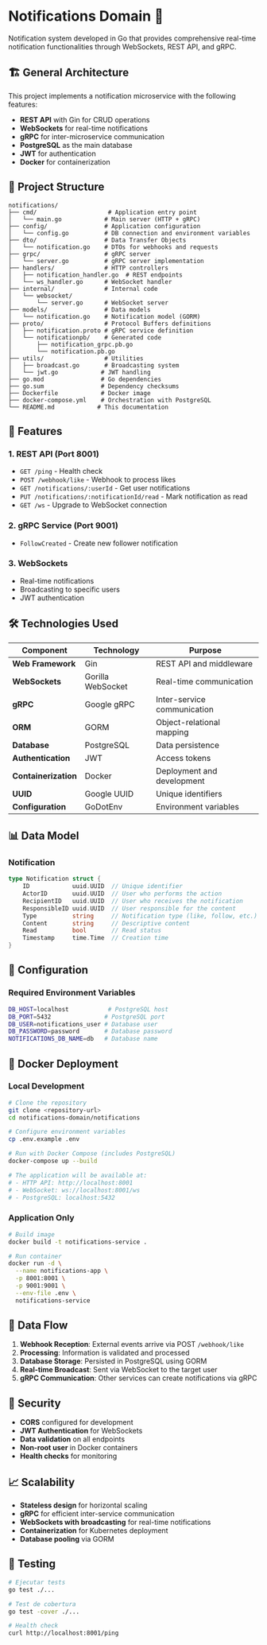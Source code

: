 # Notifications Domain 🔔

Notification system developed in Go that provides comprehensive real-time notification functionalities through WebSockets, REST API, and gRPC.

## 🏗️ General Architecture
   
This project implements a notification microservice with the following features:

- **REST API** with Gin for CRUD operations
- **WebSockets** for real-time notifications
- **gRPC** for inter-microservice communication
- **PostgreSQL** as the main database
- **JWT** for authentication
- **Docker** for containerization

## 📁 Project Structure

```
notifications/
├── cmd/                    # Application entry point
│   └── main.go            # Main server (HTTP + gRPC)
├── config/                # Application configuration
│   └── config.go          # DB connection and environment variables
├── dto/                   # Data Transfer Objects
│   └── notification.go    # DTOs for webhooks and requests
├── grpc/                  # gRPC server
│   └── server.go          # gRPC server implementation
├── handlers/              # HTTP controllers
│   ├── notification_handler.go  # REST endpoints
│   └── ws_handler.go      # WebSocket handler
├── internal/              # Internal code
│   └── websocket/
│       └── server.go      # WebSocket server
├── models/                # Data models
│   └── notification.go    # Notification model (GORM)
├── proto/                 # Protocol Buffers definitions
│   ├── notification.proto # gRPC service definition
│   └── notificationpb/    # Generated code
│       ├── notification_grpc.pb.go
│       └── notification.pb.go
├── utils/                 # Utilities
│   ├── broadcast.go       # Broadcasting system
│   └── jwt.go            # JWT handling
├── go.mod                # Go dependencies
├── go.sum                # Dependency checksums
├── Dockerfile            # Docker image
├── docker-compose.yml    # Orchestration with PostgreSQL
└── README.md            # This documentation
```

## 🚀 Features

### 1. REST API (Port 8001)
- `GET /ping` - Health check
- `POST /webhook/like` - Webhook to process likes
- `GET /notifications/:userId` - Get user notifications
- `PUT /notifications/:notificationId/read` - Mark notification as read
- `GET /ws` - Upgrade to WebSocket connection

### 2. gRPC Service (Port 9001)
- `FollowCreated` - Create new follower notification

### 3. WebSockets
- Real-time notifications
- Broadcasting to specific users
- JWT authentication

## 🛠️ Technologies Used

| Component | Technology | Purpose |
|-----------|------------|---------|
| **Web Framework** | Gin | REST API and middleware |
| **WebSockets** | Gorilla WebSocket | Real-time communication |
| **gRPC** | Google gRPC | Inter-service communication |
| **ORM** | GORM | Object-relational mapping |
| **Database** | PostgreSQL | Data persistence |
| **Authentication** | JWT | Access tokens |
| **Containerization** | Docker | Deployment and development |
| **UUID** | Google UUID | Unique identifiers |
| **Configuration** | GoDotEnv | Environment variables |

## 📊 Data Model

### Notification
```go
type Notification struct {
    ID            uuid.UUID  // Unique identifier
    ActorID       uuid.UUID  // User who performs the action
    RecipientID   uuid.UUID  // User who receives the notification
    ResponsibleID uuid.UUID  // User responsible for the content
    Type          string     // Notification type (like, follow, etc.)
    Content       string     // Descriptive content
    Read          bool       // Read status
    Timestamp     time.Time  // Creation time
}
```

## 🔧 Configuration

### Required Environment Variables
```bash
DB_HOST=localhost           # PostgreSQL host
DB_PORT=5432               # PostgreSQL port
DB_USER=notifications_user # Database user
DB_PASSWORD=password       # Database password
NOTIFICATIONS_DB_NAME=db   # Database name
```

## 🐳 Docker Deployment

### Local Development
```bash
# Clone the repository
git clone <repository-url>
cd notifications-domain/notifications

# Configure environment variables
cp .env.example .env

# Run with Docker Compose (includes PostgreSQL)
docker-compose up --build

# The application will be available at:
# - HTTP API: http://localhost:8001
# - WebSocket: ws://localhost:8001/ws
# - PostgreSQL: localhost:5432
```

### Application Only
```bash
# Build image
docker build -t notifications-service .

# Run container
docker run -d \
  --name notifications-app \
  -p 8001:8001 \
  -p 9001:9001 \
  --env-file .env \
  notifications-service
```

## 📡 Data Flow

1. **Webhook Reception**: External events arrive via POST `/webhook/like`
2. **Processing**: Information is validated and processed
3. **Database Storage**: Persisted in PostgreSQL using GORM
4. **Real-time Broadcast**: Sent via WebSocket to the target user
5. **gRPC Communication**: Other services can create notifications via gRPC

## 🔐 Security

- **CORS** configured for development
- **JWT Authentication** for WebSockets
- **Data validation** on all endpoints
- **Non-root user** in Docker containers
- **Health checks** for monitoring

## 📈 Scalability

- **Stateless design** for horizontal scaling
- **gRPC** for efficient inter-service communication
- **WebSockets with broadcasting** for real-time notifications
- **Containerization** for Kubernetes deployment
- **Database pooling** via GORM

## 🧪 Testing

```bash
# Ejecutar tests
go test ./...

# Test de cobertura
go test -cover ./...

# Health check
curl http://localhost:8001/ping
```
